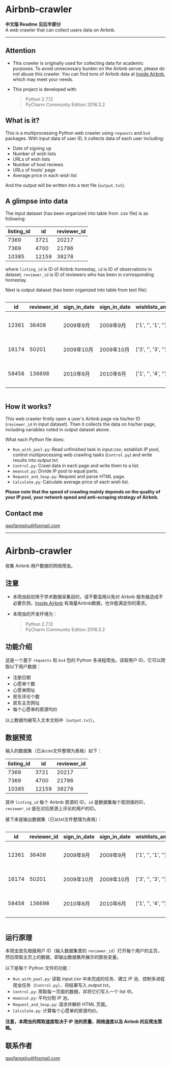 # Airbnb-crawler<br>
**中文版 Readme 见后半部分**<br>A web crawler that can collect users data on Airbnb.
- - -

## Attention
* This crawler is originally used for collecting data for academic purposes. To avoid unnecessary burden on the Airbnb server, please do not abuse this crawler. You can find tons of Airbnb data at [Inside Airbnb](http://insideairbnb.com/), which may meet your needs.

* This project is developed with:
  > Python 2.7.12<br>PyCharm Community Edition 2016.3.2

## What is it?
This is a multiprocessing Python web crawler using `requests` and `bs4` packages. With input data of user ID, it collects data of each user including:
* Date of signing up
* Number of wish lists
* URLs of wish lists
* Number of host reviews
* URLs of hosts' page
* Average price in each wish list

And the output will be written into a text file (`output.txt`).

## A glimpse into data
The input dataset (has been organized into table from .csv file) is as following:
<div style="white-space:nowrap" border="1" align=center>
	<table>
		<thead>
			<tr>
				<th>listing_id</th>
				<th>id</th>
				<th>reviewer_id</th>
			</tr>
		</thead>
		<tbody>
			<tr>
				<td>7369</td>
				<td>3721</td>
				<td>20217</td>
			</tr>
			<tr>
				<td>7369</td>
				<td>4700</td>
				<td>21786</td>
			</tr>
			<tr>
				<td>10385</td>
				<td>12159</td>
				<td>38278</td>
			</tr>
		</tbody>
	</table>
</div>

where `listing_id` is ID of Airbnb homestay, `id` is ID of observations in dataset, `reviewer_id` is ID of reviewers who has been in corresponding homestay.

Next is output dataset (has been organized into table from text file):

<div style="overflow:auto;overflow-y:hidden;white-space:nowrap" border="1" align=center>
	<table>
		<thead>
			<tr>
				<th>id</th>
				<th>reviewer_id</th>
				<th>sign_in_date</th>
				<th>sign_in_date</th>
				<th>wishlists_and_reviews</th>
				<th>wishlists_url</th>
				<th>average_price_each_wishlists</th>
				<th>wishlists_average_price</th>
				<th>hosts_url</th>
				<th>check</th>
			</tr>
		</thead>
		<tbody>
			<tr>
				<td>12361</td>
				<td>36408</td>
				<td>2009年9月</td>
				<td>2009年9月</td>
				<td>['1', '', '1', '']</td>
				<td>['/wishlists/183497057']</td>
				<td>[149.0, 105.42857142857143, 73.33333333333333, 127.75, 104.5, 83.25, 92.25]</td>
				<td>105.073129252</td>
				<td>['/users/show/36408']</td>
				<td>Finished</td>
			</tr>
			<tr>
				<td>16174</td>
				<td>50201</td>
				<td>2009年10月</td>
				<td>2009年10月</td>
				<td>['3', '', '3', '']</td>
				<td>['/wishlists/127123772', '/wishlists/172508908', '/wishlists/172508912']</td>
				<td>[496.5, 620.5, 620.5]</td>
				<td>579.166666667</td>
				<td>['/users/show/236228', '/users/show/35749', '/users/show/35749']</td>
				<td>Finished</td>
			</tr>
			<tr>
				<td>58458</td>
				<td>136698</td>
				<td>2010年6月</td>
				<td>2010年6月</td>
				<td>['1', '', '4', '']</td>
				<td>['/wishlists/161291543']</td>
				<td>[223.5, 160.2, 125.33333333333333]</td>
				<td>169.677777778</td>
				<td>['/users/show/76161100', '/users/show/6661557', '/users/show/165119', '/users/show/19425']</td>
				<td>Finished</td>
			</tr>
		</tbody>
	</table>
</div>

## How it works?

This web crawler firstly open a user's Airbnb page via his/her ID (`reviewer_id` in input dataset). Then it collects the data on his/her page, including variables noted in output dataset above.

What each Python file does:
* `Run_with_pool.py`: Read unfinished task in *input.csv*, establish IP pool, control multiprocessing web crawling tasks (`Control.py`) and write results into *output.txt*.
* `Control.py`: Crawl data in each page and write them to a list.
* `meancut.py`: Divide IP pool to equal parts.
* `Request_and_Soup.py`: Request and parse HTML page.
* `Calculate.py`: Calculate average price of each wish list.

**Please note that the speed of crawling mainly depends on the quality of your IP pool, your network speed and anti-scraping strategy of Airbnb.**

## Contact me

gaofangshu@foxmail.com

* * *

# Airbnb-crawler

收集 Airbnb 用户数据的网络爬虫。

## 注意

* 本爬虫起初用于学术数据采集目的，请不要滥用以免对 Airbnb 服务器造成不必要负担。[Inside Airbnb](http://insideairbnb.com/) 有海量Airbnb数据，也许能满足你的需求。

* 本爬虫的开发环境为：
  > Python 2.7.12<br>PyCharm Community Edition 2016.3.2

## 功能介绍
这是一个基于 `requests` 和 `bs4` 包的 Python 多进程爬虫。读取用户 ID，它可以爬取以下用户数据：
* 注册日期
* 心愿单个数
* 心愿单网址
* 房东评论个数
* 房东主页网址
* 每个心愿单的房源均价

以上数据均被写入文本文档中（`output.txt`）。

## 数据预览
输入的数据集（已从csv文件整理为表格）如下：
<div style="white-space:nowrap" border="1" align=center>
	<table>
		<thead>
			<tr>
				<th>listing_id</th>
				<th>id</th>
				<th>reviewer_id</th>
			</tr>
		</thead>
		<tbody>
			<tr>
				<td>7369</td>
				<td>3721</td>
				<td>20217</td>
			</tr>
			<tr>
				<td>7369</td>
				<td>4700</td>
				<td>21786</td>
			</tr>
			<tr>
				<td>10385</td>
				<td>12159</td>
				<td>38278</td>
			</tr>
		</tbody>
	</table>
</div>

其中 `listing_id` 每个 Airbnb 房源的 ID，`id` 是数据集每个观测值的ID，`reviewer_id` 是在对应房源上评论的用户的ID。

接下来是输出数据集（已从txt文件整理为表格）：

<div style="overflow:auto;overflow-y:hidden;white-space:nowrap" border="1" align=center>
	<table>
		<thead>
			<tr>
				<th>id</th>
				<th>reviewer_id</th>
				<th>sign_in_date</th>
				<th>sign_in_date</th>
				<th>wishlists_and_reviews</th>
				<th>wishlists_url</th>
				<th>average_price_each_wishlists</th>
				<th>wishlists_average_price</th>
				<th>hosts_url</th>
				<th>check</th>
			</tr>
		</thead>
		<tbody>
			<tr>
				<td>12361</td>
				<td>36408</td>
				<td>2009年9月</td>
				<td>2009年9月</td>
				<td>['1', '', '1', '']</td>
				<td>['/wishlists/183497057']</td>
				<td>[149.0, 105.42857142857143, 73.33333333333333, 127.75, 104.5, 83.25, 92.25]</td>
				<td>105.073129252</td>
				<td>['/users/show/36408']</td>
				<td>Finished</td>
			</tr>
			<tr>
				<td>16174</td>
				<td>50201</td>
				<td>2009年10月</td>
				<td>2009年10月</td>
				<td>['3', '', '3', '']</td>
				<td>['/wishlists/127123772', '/wishlists/172508908', '/wishlists/172508912']</td>
				<td>[496.5, 620.5, 620.5]</td>
				<td>579.166666667</td>
				<td>['/users/show/236228', '/users/show/35749', '/users/show/35749']</td>
				<td>Finished</td>
			</tr>
			<tr>
				<td>58458</td>
				<td>136698</td>
				<td>2010年6月</td>
				<td>2010年6月</td>
				<td>['1', '', '4', '']</td>
				<td>['/wishlists/161291543']</td>
				<td>[223.5, 160.2, 125.33333333333333]</td>
				<td>169.677777778</td>
				<td>['/users/show/76161100', '/users/show/6661557', '/users/show/165119', '/users/show/19425']</td>
				<td>Finished</td>
			</tr>
		</tbody>
	</table>
</div>

## 运行原理

本爬虫首先根据用户 ID（输入数据集里的 `reviewer_id`）打开每个用户的主页，然后爬取主页上的数据，即输出数据集所展示的那些变量。

以下是每个 Python 文件的功能：
* `Run_with_pool.py`: 读取 *input.csv* 中未完成的任务、建立 IP 池、控制多进程爬虫任务（`Control.py`）、将结果写入 *output.txt*。
* `Control.py`: 爬取每一页面的数据，并将它们写入一个 list 中。
* `meancut.py`: 平均分割 IP 池。
* `Request_and_Soup.py`: 请求并解析 HTML 页面。
* `Calculate.py`: 计算每个心愿单的房源均价。

**注意，本爬虫的爬取速度取决于 IP 池的质量、网络速度以及 Airbnb 的反爬虫策略。**

## 联系作者

gaofangshu@foxmail.com

